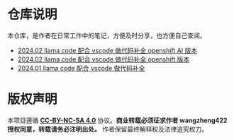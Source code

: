 # 仓库说明

本仓库，是作者在日常工作中的笔记，方便及时分享，也方便自己查阅。

- [2024.02 llama code 配合 vscode 做代码补全 openshift AI 版本](./ocp4/4.14/4.14.codellama.vscode.ocp.ai.md)
- [2024.02 llama code 配合 vscode 做代码补全 openshift 版本](./ocp4/4.14/4.14.codellama.vscode.ocp.md)
- [2024.01 llama code 配合 vscode 做代码补全](./notes/2024.01.codellama.vscode.md)

# 版权声明
本项目遵循 **[CC-BY-NC-SA 4.0](https://creativecommons.org/licenses/by-nc-sa/4.0/)** 协议。**商业转载必须征求作者 wangzheng422 授权同意，转载请务必注明出处。** 作者保留最终解释权及法律追究权力。